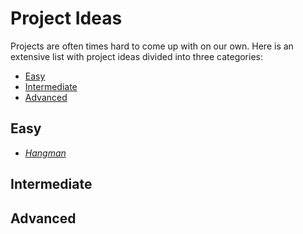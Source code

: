 # Project Ideas

Projects are often times hard to come up with on our own. Here is an extensive list with project ideas
divided into three categories:
* [Easy](#easy)
* [Intermediate](#intermediate)
* [Advanced](#advanced)

## Easy
* *[Hangman](https://github.com/RafaelBroseghini/CommuniPy/tree/master/Project%20Ideas/Hangman)*

## Intermediate

## Advanced
